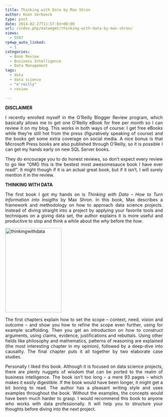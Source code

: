 ```yaml
---
title: Thinking with Data by Max Shron
author: Koen Verbeeck
type: post
date: 2014-02-27T11:57:03+00:00
url: /index.php/datamgmt/thinking-with-data-by-max-shron/
views:
  - 5597
rp4wp_auto_linked:
  - 1
categories:
  - Book Review
  - Business Intelligence
  - Data Management
tags:
  - data
  - data science
  - "o'reilly"
  - review

---
```

<p style="text-align: justify">
  <b>DISCLAIMER</b>
</p>

<p style="text-align: justify">
  I recently enrolled myself in the O’Reilly Blogger Review program, which basically allows me to get one O’Reilly eBook for free per month so I can review it on my blog. This works in both ways of course: I get free eBooks while they’re still hot from the press (figuratively speaking of course) and the books get some extra coverage on social media. A nice bonus is that Microsoft Press books are also published through O’Reilly, so it is possible I can get my hands early on new SQL Server books.
</p>

<p style="text-align: justify">
  They do encourage you to do honest reviews, so don’t expect every review to go like “OMG this is the bestest most awesomesauce book I have ever read!”. It might though if it is an actual great book, but if it isn’t, I will surely mention it in the review.
</p>

<p style="text-align: justify">
  <b>THINKING WITH DATA</b>
</p>

<p style="text-align: justify">
  The first book I got my hands on is <i>Thinking with Data – How to Turn Information into Insigths</i> by Max Shron. In this book, Max describes a framework and methodology on how to approach data science projects. Instead of diving straight into a project by applying your favorite tools and techniques on a giving data set, the author explains it is more useful and productive to stop and think a while about the <i>why </i>before the <i>how</i>.
</p>

<p style="text-align: justify">
  <a href="http://shop.oreilly.com/product/0636920029182.do"><img class="alignnone size-full wp-image-2447" alt="thinkingwithdata" src="/wp-content/uploads/2014/02/thinkingwithdata.gif" width="180" height="270" /></a>
</p>

<p style="text-align: justify">
  The first chapters explain how to set the scope – context, need, vision and outcome – and show you how to refine the scope even further, using for example scaffolding. Then you get an introduction on how to construct arguments, using claims, evidence, justifications and rebuttals. Using other fields like philosophy and mathematics, patterns of reasoning are explained (the most interesting chapter in my opinion), followed by a deep-dive into causality. The final chapter puts it all together by two elaborate case studies.
</p>

<p style="text-align: justify">
  Personally I liked this book. Although it is focused on data science projects, there are plenty nuggets of wisdom that can be ported to the realm of business intelligence. The book isn’t too long – a mere 93 pages – which makes it easily digestible. If the book would have been longer, it might get a bit boring to read. The author has a pleasant writing style and uses examples throughout the book. Without the examples, the concepts would have been much harder to grasp. I would recommend this book to anyone who works with data professionally. It will help you to structure your thoughts before diving into the next project.
</p>